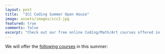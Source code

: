 ```yaml
---
layout: post
title:  "ICC Coding Summer Open House"
image: assets/images/icc2.jpg
featured: true
comments: false
excerpt: "Check out our free online Coding/Math/Art courses offered in summer 2021"
---
```



We will offer the [following courses](https://docs.google.com/document/d/1ebyXBAG53un3ujAgKYEtw5rL5yCyFLvOqF14frwa9tk/edit?usp=sharing) in this summer:
